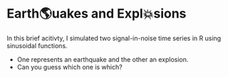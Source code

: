 # Earth:earth_americas:uakes and Expl:collision:sions

In this brief acitivty, I simulated two signal-in-noise time series in R using sinusoidal functions.

+ One represents an earthquake and the other an explosion. 
+ Can you guess which one is which?
